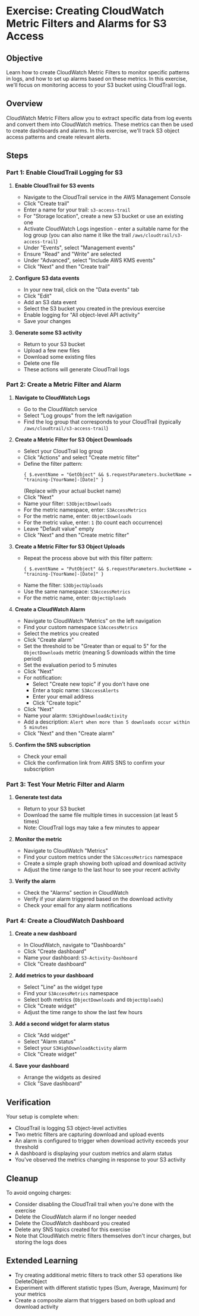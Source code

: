 # Exercise: Creating CloudWatch Metric Filters and Alarms for S3 Access

## Objective
Learn how to create CloudWatch Metric Filters to monitor specific patterns in logs, and how to set up alarms based on these metrics. In this exercise, we'll focus on monitoring access to your S3 bucket using CloudTrail logs.

## Overview
CloudWatch Metric Filters allow you to extract specific data from log events and convert them into CloudWatch metrics. These metrics can then be used to create dashboards and alarms. In this exercise, we'll track S3 object access patterns and create relevant alerts.

## Steps

### Part 1: Enable CloudTrail Logging for S3

1. **Enable CloudTrail for S3 events**
   - Navigate to the CloudTrail service in the AWS Management Console
   - Click "Create trail"
   - Enter a name for your trail: `s3-access-trail`
   - For "Storage location", create a new S3 bucket or use an existing one
   - Activate CloudWatch Logs ingestion - enter a suitable name for the log group (you can also name it like the trail `/aws/cloudtrail/s3-access-trail`)
   - Under "Events", select "Management events"
   - Ensure "Read" and "Write" are selected
   - Under "Advanced", select "Include AWS KMS events"
   - Click "Next" and then "Create trail"

2. **Configure S3 data events**
   - In your new trail, click on the "Data events" tab
   - Click "Edit"
   - Add an S3 data event
   - Select the S3 bucket you created in the previous exercise
   - Enable logging for "All object-level API activity"
   - Save your changes

3. **Generate some S3 activity**
   - Return to your S3 bucket
   - Upload a few new files
   - Download some existing files
   - Delete one file
   - These actions will generate CloudTrail logs

### Part 2: Create a Metric Filter and Alarm

1. **Navigate to CloudWatch Logs**
   - Go to the CloudWatch service
   - Select "Log groups" from the left navigation
   - Find the log group that corresponds to your CloudTrail (typically `/aws/cloudtrail/s3-access-trail`)

2. **Create a Metric Filter for S3 Object Downloads**
   - Select your CloudTrail log group
   - Click "Actions" and select "Create metric filter"
   - Define the filter pattern:
     ```
     { $.eventName = "GetObject" && $.requestParameters.bucketName = "training-[YourName]-[Date]" }
     ```
     (Replace with your actual bucket name)
   - Click "Next"
   - Name your filter: `S3ObjectDownloads`
   - For the metric namespace, enter: `S3AccessMetrics`
   - For the metric name, enter: `ObjectDownloads`
   - For the metric value, enter: `1` (to count each occurrence)
   - Leave "Default value" empty
   - Click "Next" and then "Create metric filter"

3. **Create a Metric Filter for S3 Object Uploads**
   - Repeat the process above but with this filter pattern:
     ```
     { $.eventName = "PutObject" && $.requestParameters.bucketName = "training-[YourName]-[Date]" }
     ```
   - Name the filter: `S3ObjectUploads`
   - Use the same namespace: `S3AccessMetrics`
   - For the metric name, enter: `ObjectUploads`

4. **Create a CloudWatch Alarm**
   - Navigate to CloudWatch "Metrics" on the left navigation
   - Find your custom namespace `S3AccessMetrics`
   - Select the metrics you created
   - Click "Create alarm"
   - Set the threshold to be "Greater than or equal to 5" for the `ObjectDownloads` metric (meaning 5 downloads within the time period)
   - Set the evaluation period to 5 minutes
   - Click "Next"
   - For notification:
     - Select "Create new topic" if you don't have one
     - Enter a topic name: `S3AccessAlerts`
     - Enter your email address
     - Click "Create topic"
   - Click "Next"
   - Name your alarm: `S3HighDownloadActivity`
   - Add a description: `Alert when more than 5 downloads occur within 5 minutes`
   - Click "Next" and then "Create alarm"

5. **Confirm the SNS subscription**
   - Check your email
   - Click the confirmation link from AWS SNS to confirm your subscription

### Part 3: Test Your Metric Filter and Alarm

1. **Generate test data**
   - Return to your S3 bucket
   - Download the same file multiple times in succession (at least 5 times)
   - Note: CloudTrail logs may take a few minutes to appear

2. **Monitor the metric**
   - Navigate to CloudWatch "Metrics"
   - Find your custom metrics under the `S3AccessMetrics` namespace
   - Create a simple graph showing both upload and download activity
   - Adjust the time range to the last hour to see your recent activity

3. **Verify the alarm**
   - Check the "Alarms" section in CloudWatch
   - Verify if your alarm triggered based on the download activity
   - Check your email for any alarm notifications

### Part 4: Create a CloudWatch Dashboard

1. **Create a new dashboard**
   - In CloudWatch, navigate to "Dashboards"
   - Click "Create dashboard"
   - Name your dashboard: `S3-Activity-Dashboard`
   - Click "Create dashboard"

2. **Add metrics to your dashboard**
   - Select "Line" as the widget type
   - Find your `S3AccessMetrics` namespace
   - Select both metrics (`ObjectDownloads` and `ObjectUploads`)
   - Click "Create widget"
   - Adjust the time range to show the last few hours

3. **Add a second widget for alarm status**
   - Click "Add widget"
   - Select "Alarm status"
   - Select your `S3HighDownloadActivity` alarm
   - Click "Create widget"

4. **Save your dashboard**
   - Arrange the widgets as desired
   - Click "Save dashboard"

## Verification

Your setup is complete when:
- CloudTrail is logging S3 object-level activities
- Two metric filters are capturing download and upload events
- An alarm is configured to trigger when download activity exceeds your threshold
- A dashboard is displaying your custom metrics and alarm status
- You've observed the metrics changing in response to your S3 activity

## Cleanup

To avoid ongoing charges:
- Consider disabling the CloudTrail trail when you're done with the exercise
- Delete the CloudWatch alarm if no longer needed
- Delete the CloudWatch dashboard you created
- Delete any SNS topics created for this exercise
- Note that CloudWatch metric filters themselves don't incur charges, but storing the logs does

## Extended Learning

- Try creating additional metric filters to track other S3 operations like DeleteObject
- Experiment with different statistic types (Sum, Average, Maximum) for your metrics
- Create a composite alarm that triggers based on both upload and download activity